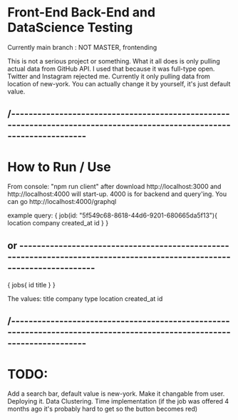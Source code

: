 # Front-End Back-End and DataScience Testing

Currently main branch : NOT MASTER, frontending

This is not a serious project or something. What it all does is only pulling actual data from GitHub API. I used that because it was full-type open. Twitter and Instagram rejected me. Currently it only pulling data from location of new-york. You can actually change it by yourself, it's just default value. 

/-----------------------------------------------------------------------------------------------------------------------
-

# How to Run / Use
  From console: "npm run client" after download
  http://localhost:3000 and http://localhost:4000 will start-up.
  4000 is for backend and query'ing. You can go http://localhost:4000/graphql
  
  example query: 
  {
  job(id: "5f549c68-8618-44d6-9201-680665da5f13"){
    location
    company
    created_at
    id
  }
}

or -----------------------------------------------------------------------------------------------------------------------
----------------------------------------------

{
jobs{
  id
  title
 }
}

The values: title
      company
      type
      location
      created_at
      id

/-----------------------------------------------------------------------------------------------------------------------
----------------------------------------------

# TODO: 
  Add a search bar, default value is new-york. Make it changable from user.
  Deploying it.
  Data Clustering.
  Time implementation (if the job was offered 4 months ago it's probably hard to get so the button becomes red)
  
